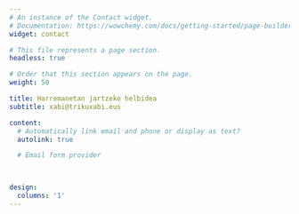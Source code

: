 ```yaml
---
# An instance of the Contact widget.
# Documentation: https://wowchemy.com/docs/getting-started/page-builder/
widget: contact

# This file represents a page section.
headless: true

# Order that this section appears on the page.
weight: 50

title: Harremanetan jartzeko helbidea
subtitle: xabi@trikuxabi.eus

content:
  # Automatically link email and phone or display as text?
  autolink: true

  # Email form provider
  


design:
  columns: '1'
---
```


